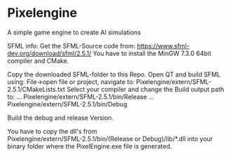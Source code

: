# Pixelengine
 
 A simple game engine to create AI simulations


SFML info:
Get the SFML-Source code from: https://www.sfml-dev.org/download/sfml/2.5.1/
You have to install the MinGW 7.3.0 64bit compiler and CMake.

Copy the downloaded SFML-folder to this Repo.
Open QT and build SFML using:
File->open file or project, navigate to: Pixelengine/extern/SFML-2.5.1/CMakeLists.txt
Select your compiler and change the Build output path to: 
... Pixelengine/extern/SFML-2.5.1/bin/Release
... Pixelengine/extern/SFML-2.5.1/bin/Debug

Build the debug and release Version.

You have to copy the dll's from  
Pixelengine/extern/SFML-2.5.1/bin/(Release or Debug)/lib/\*.dll 
into your binary folder where the PixelEngine.exe file is generated.
